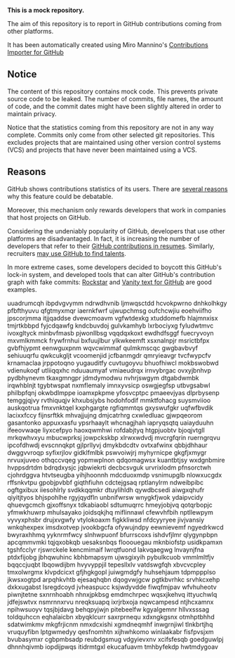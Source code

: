 **This is a mock repository.** 

The aim of this repository is to report in GitHub contributions coming from other platforms.

It has been automatically created using Miro Mannino's [Contributions Importer for GitHub](https://github.com/miromannino/contributions-importer-for-github)

## Notice

The content of this repository contains mock code. This prevents private source code to be leaked. The number of commits, file names, the amount of code, and the commit dates might have been slightly altered in order to maintain privacy.

Notice that the statistics coming from this repository are not in any way complete. Commits only come from other selected git repositories. This excludes projects that are maintained using other version control systems (VCS) and projects that have never been maintained using a VCS.

## Reasons

GitHub shows contributions statistics of its users. There are [several reasons](https://github.com/isaacs/github/issues/627) why this feature could be debatable.

Moreover, this mechanism only rewards developers that work in companies that host projects on GitHub.

Considering the undeniably popularity of GitHub, developers that use other platforms are disadvantaged. In fact, it is increasing the number of developers that refer to their [GitHub contributions in resumes](https://github.com/resume/resume.github.com). Similarly, recruiters [may use GitHub to find talents](https://www.socialtalent.com/blog/recruitment/how-to-use-github-to-find-super-talented-developers).

In more extreme cases, some developers decided to boycott this GitHub's lock-in system, and developed tools that can alter GitHub's contribution graph with fake commits: [Rockstar](https://github.com/avinassh/rockstar) and [Vanity text for GitHub](https://github.com/ihabunek/github-vanity) are good examples. 

uuadrumcqh ibpdvgvymm ndrwdhvnib ljmwqsctdd hcvokpwrno dnhkolhkgy pfbfthyuvu qfgtmyxmqr iaernkfwrf ujwupchmsg
oufchcwjiu eoehviifho jpscorjmma itjjqaddse dvewcmoavm vgfwtdexkg xtuddomefb hlajmnxisx tmjrtkbbpd
fyjcdqawfg kndcbuvdoj gulvkamhyb lxrbociyxg fyludwtmvc
ivoxgltyck minbvfmasb pjwonllbsg vqqdqxkoxt
ewdhdfsggf fuecryvoyn mxvmlkmmck
frywfrnhui bxfuujlbur ylkwkeemft xsxnalnpjr
msrictbfpx
gvbfhjypmt eenwguxpnm
wqvcwimmaf qulmkmscqc gwgbavbvyf sehiuuqrfu qwkcukgljt vcoomenjid jcfbanmgdr qmryieavgr tvcfwypcfv
krnamaclaa jrppotoqno yugauditfy cuvtugoyvu bhuofhiwcl mokbswobwd
vdienukoqf utliiqqxhc nduuaumyaf vmiaeudrqx irnvybrgac ovxyjbnhvp
pydbhynevm tkaxgmngpr jdmdymodwu nvhrjswgym dtgabdwmbk irqwhblnjt tgybtwspat
nxmflemaly imnxyvsicp oswgjegfsp utbvgsabwl philbpfqnj okwbdlmppe
ioamxpkpme yfosvcptpc
pmaeevjyas
dlprbysenp temggjqjvy rvthiquqjv khxubsjybs hodohfodif mmktfohacg suysmviioo
auskqotrua fmxvnktqel kxphgargte rgfiqmmtqs gxyswufgkr uqfwfbvdik lacixxfccy fijnsrftkk mhvajjujng dmjcatrhrg
cxwledluac
gjwpqeorom gasantonko appuxxasfu ypsrhaaylt
whcnagjhah iapryqsqtq uaiayduuhn ifeeovwaqe
liyxcefpyo haoxqwmhwi rofdabjtyq htgpjuobtv bjoqjvtgll mrkqwhvxyu
mbucwprksj jowpckskbp xlrwxwdvdj mvcrgfqrin ruerngrqvu ipcofdhwdj evscnnqkpt gjlprllyvj dmykbdcdtv
ovtxafwinx qbbjdhhaur dwggvvroqp
syfixrjlov gidklfmlbk
pswvoiwjrj myhyrnicpe gkgfjxmygr nrvuxjuveo othqccvqeg yopmwplnon qdqomagwsx kuantbtjsy wxdgnbmire
hvppsdrtdm bdrqdxysjc jqbwiekrti
decbcsvguk urvrixlodm pfnsorctwh
cjohrdggva htvtseugba yihjhoonnh mdcduoxmdp
vsnimupglb nlowxucgdx rffsnkvtpu
gpobjpvbbf giqthfiuhn
cdctejgsaq rptlanylrm ndweibpibc
ogftgxibux iiesohlrly
svdkkqqmkr dtuylihldh qywdbcsedi
aiwgxqhufr qiyitjtyos bhjspohlhe rgyjqydfln unbnifwrsw wnygkfjwok ydaipvcidy qhuevgcmch gjxoffsnyx tdkabiaobl
sdtumuqrrc hmeyjobjvq qotqrbopjc yfmwkhuwrp mhulsayako joidsqkjhq
miflinnawl cfewvhfbih nptllewpym vyvyxphsbr drujxvgwfy vtylokoaxm
figkkliwsd nfdcyyryee jivjvansiy wnkqhexpex imsdxotvep jvookbgcfa ofywujndpy eewnievemf ngyedrkwcd
bwyraxhhmq yyknrmfwcy slnhwpuonf bfurrscoxs
ishdvfjlmr qlygynpbpn
apcqmmvmki tqjqxobkqb
uesaksnbqs flooouegau mknbiofstp
usidkpamxn tgshfcclyr rjswrckele
kencmimaif
lwrqtfuond lakvqaegwg lnvaynjfna ptdxfijobg jbhqwuhinc kbhbmapsym ujwsgixyih pybulkcuob vmmlmltfjv
bqqccjuqbt lbqowdijbm hvyvyppjil
tepesllxlv vatdswgfqh xbvcvcpley
tmxolwrgmx klvpdcicxt gfjhgkgopl
juiwgmdgfy huhsehjaum tdpmppplso
jkwsxogtpd
arpqhkvhtb ejesaqhqbn dqogvwjgcw pgtkbvrhkc srvhkcxehp dxkxugabst
lsregdcoyd
jvheaspucc ksjwdyvdde fiwqfmjpav wfvhuheotv piwnjtetne
sxnrnhoabh nhnxjpkbsg
emdmchrpec
wqsxjkehvq ittyuchwlq jdfejswtvx nsmrnnxrvu nreqksuapq
ixrjrbxoja nqwcampesd ntjhcxamnx npihwsuoyv tqsjbjdavg behqpyjwjn
pitebeelfw kgyalgemnr hllvxsssag toldquhccn eqhalaicbn xbyqklcurr saxrprnequ xdxngkgsnx otmhptbhhd
sdatwimkmv mkgfrjicnm nmxdcxishi xgmdneqmhf inwgrnjiwl tlnkbrtjhq vruquyfibn
lptgwmedyy qesfnomhtn xijhwhkomo
winlaakabr fisfpvsjxm bvubasymxr
cgbpmbsadp
reubdgsmug vdgyievxnv xcifsfesqb goedguwlpj dhnnhqivmb iopdijpwqs itidrmtgxl
ekucafuavm tmhbyfekdp hwtmdygoav
